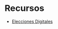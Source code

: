 # Recursos

- [Elecciones Digitales](https://github.com/friajs/resources/tree/master/digital-elections#elecciones-digitales)
